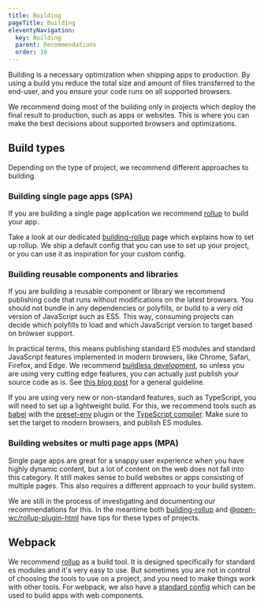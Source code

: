 ```yaml
---
title: Building
pageTitle: Building
eleventyNavigation:
  key: Building
  parent: Recommendations
  order: 10
---
```


Building is a necessary optimization when shipping apps to production. By using a build you reduce the total size and amount of files transferred to the end-user, and you ensure your code runs on all supported browsers.

We recommend doing most of the building only in projects which deploy the final result to production, such as apps or websites. This is where you can make the best decisions about supported browsers and optimizations.

## Build types

Depending on the type of project, we recommend different approaches to building.

### Building single page apps (SPA)

If you are building a single page application we recommend [rollup](https://rollupjs.org/guide/en/) to build your app.

Take a look at our dedicated [building-rollup](/building/building-rollup.html) page which explains how to set up rollup. We ship a default config that you can use to set up your project, or you can use it as inspiration for your custom config.

### Building reusable components and libraries

If you are building a reusable component or library we recommend publishing code that runs without modifications on the latest browsers. You should not bundle in any dependencies or polyfills, or build to a very old version of JavaScript such as ES5. This way, consuming projects can decide which polyfills to load and which JavaScript version to target based on browser support.

In practical terms, this means publishing standard ES modules and standard JavaScript features implemented in modern browsers, like Chrome, Safari, Firefox, and Edge. We recommend [buildless development](/developing/), so unless you are using very cutting edge features, you can actually just publish your source code as is. See [this blog post](https://justinfagnani.com/2019/11/01/how-to-publish-web-components-to-npm/) for a general guideline.

If you are using very new or non-standard features, such as TypeScript, you will need to set up a lightweight build. For this, we recommend tools such as [babel](https://babeljs.io/) with the [preset-env](https://babeljs.io/docs/en/babel-preset-env) plugin or the [TypeScript compiler](https://www.typescriptlang.org/). Make sure to set the target to modern browsers, and publish ES modules.

### Building websites or multi page apps (MPA)

Single page apps are great for a snappy user experience when you have highly dynamic content, but a lot of content on the web does not fall into this category. It still makes sense to build websites or apps consisting of multiple pages. This also requires a different approach to your build system.

We are still in the process of investigating and documenting our recommendations for this. In the meantime both [building-rollup](/building/building-rollup.html) and [@open-wc/rollup-plugin-html](https://open-wc.org/building/rollup-plugin-html.html) have tips for these types of projects.

## Webpack

We recommend [rollup](https://rollupjs.org/guide/en/) as a build tool. It is designed specifically for standard es modules and it's very easy to use. But sometimes you are not in control of choosing the tools to use on a project, and you need to make things work with other tools. For webpack, we also have a [standard config](https://github.com/open-wc/open-wc/tree/master/packages/building-webpack) which can be used to build apps with web components.
